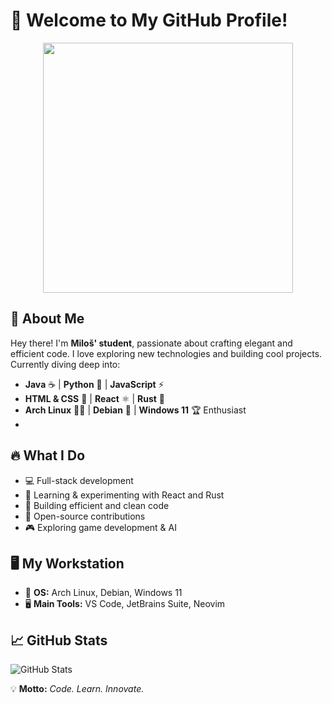 # 🚀 Welcome to My GitHub Profile!
<p align="center">
  <img src="https://cdn.dribbble.com/users/1162077/screenshots/3848914/programmer.gif" width="400" />
</p>




## 🌟 About Me

Hey there! I'm **Miloš' student**, passionate about crafting elegant and efficient code. I love exploring new technologies and building cool projects. Currently diving deep into:

- **Java** ☕ | **Python** 🐍 | **JavaScript** ⚡
- **HTML & CSS** 🎨 | **React** ⚛️ | **Rust** 🦀
- **Arch Linux** 🏴‍☠️ | **Debian** 🐧 | **Windows 11** 🏆 Enthusiast
- 
## 🔥 What I Do

- 💻 Full-stack development
- 🚀 Learning & experimenting with React and Rust
- 🔧 Building efficient and clean code
- 🎯 Open-source contributions
- 🎮 Exploring game development & AI

## 🖥️ My Workstation

- 🚀 **OS:** Arch Linux, Debian, Windows 11
- 🖥️ **Main Tools:** VS Code, JetBrains Suite, Neovim

## 📈 GitHub Stats

![GitHub Stats](https://github-readme-stats.vercel.app/api?username=Stevanovic-Milos&show_icons=true&theme=radical)

💡 **Motto:** *Code. Learn. Innovate.*
